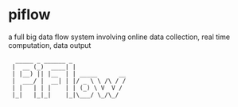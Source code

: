 # piflow
a full big data flow system involving online data collection, real time computation, data output

```
  _____ _ ______ _               
 |  __ (_)  ____| |              
 | |__) || |__  | | _____      __
 |  ___/ |  __| | |/ _ \ \ /\ / /
 | |   | | |    | | (_) \ V  V / 
 |_|   |_|_|    |_|\___/ \_/\_/  
```

